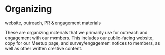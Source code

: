 # Organizing
website, outreach, PR &amp; engagement materials

These are organizing materials that we primarily use for outreach and engagement with our members. This includes our public-facing website, copy for our Meetup page, and survey/engagement notices to members, as well as other written creative content. 
